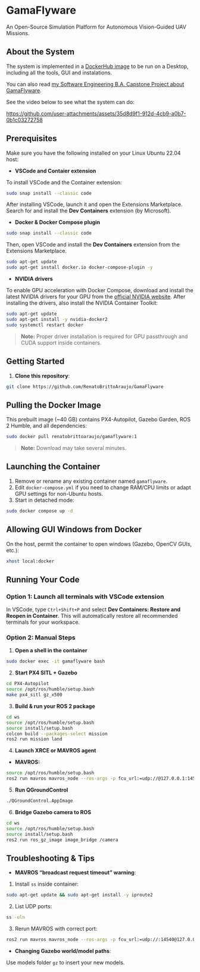 #  GamaFlyware

An Open-Source Simulation Platform for Autonomous Vision-Guided UAV Missions.

## About the System

The system is implemented in a [DockerHub image](https://hub.docker.com/r/renatobrittoaraujo/gamaflyware/tags) to be run on a Desktop, including all the tools, GUI and instalations.

You can also read [my Software Engineering B.A. Capstone Project about GamaFlyware](BA_Thesis_about_GamaFlyware.pdf).

See the video below to see what the system can do:

https://github.com/user-attachments/assets/35d8d9f1-912d-4cb9-a0b7-0b1c03272758


## Prerequisites

Make sure you have the following installed on your Linux Ubuntu 22.04 host:

* **VSCode and Contaier extension**

To install VSCode and the Container extension:

```bash
sudo snap install --classic code
```

After installing VSCode, launch it and open the Extensions Marketplace. Search for and install the **Dev Containers** extension (by Microsoft).

* **Docker & Docker Compose plugin**

```bash
sudo snap install --classic code
```

Then, open VSCode and install the **Dev Containers** extension from the Extensions Marketplace.

```bash
sudo apt-get update
sudo apt-get install docker.io docker-compose-plugin -y
```

* **NVIDIA drivers**

To enable GPU acceleration with Docker Compose, download and install the latest NVIDIA drivers for your GPU from the [official NVIDIA website](https://www.nvidia.com/Download/index.aspx). After installing the drivers, also install the NVIDIA Container Toolkit:

```bash
sudo apt-get update
sudo apt-get install -y nvidia-docker2
sudo systemctl restart docker
```

> **Note:** Proper driver installation is required for GPU passthrough and CUDA support inside containers.

## Getting Started

1. **Clone this repository**:

```bash
git clone https://github.com/RenatoBrittoAraujo/GamaFlyware
```

## Pulling the Docker Image

This prebuilt image (\~40 GB) contains PX4-Autopilot, Gazebo Garden, ROS 2 Humble, and all dependencies:

```bash
sudo docker pull renatobrittoaraujo/gamaflyware:1
```

> **Note:** Download may take several minutes.

## Launching the Container

1. Remove or rename any existing container named `gamaflyware`.
2. Edit `docker-compose.yml` if you need to change RAM/CPU limits or adapt GPU settings for non-Ubuntu hosts.
3. Start in detached mode:

```bash
sudo docker compose up -d
```

## Allowing GUI Windows from Docker

On the host, permit the container to open windows (Gazebo, OpenCV GUIs, etc.):

```bash
xhost local:docker
```

## Running Your Code

### Option 1: Launch all terminals with VSCode extension

In VSCode, type `Ctrl+Shift+P` and select **Dev Containers: Restore and Reopen in Container**. This will automatically restore all recommended terminals for your workspace.

### Option 2: Manual Steps

1. **Open a shell in the container**

```bash
sudo docker exec -it gamaflyware bash
```
2. **Start PX4 SITL + Gazebo**

```bash
cd PX4-Autopilot
source /opt/ros/humble/setup.bash
make px4_sitl gz_x500
```
3. **Build & run your ROS 2 package**

```bash
cd ws
source /opt/ros/humble/setup.bash
source install/setup.bash
colcon build --packages-select mission
ros2 run mission land
```
4. **Launch XRCE or MAVROS agent**

* **MAVROS:**

```bash
source /opt/ros/humble/setup.bash
ros2 run mavros mavros_node --ros-args -p fcu_url:=udp://@127.0.0.1:14545
```
5. **Run QGroundControl**

```bash
./QGroundControl.AppImage
```
6. **Bridge Gazebo camera to ROS**

```bash
cd ws
source /opt/ros/humble/setup.bash
source install/setup.bash
ros2 run ros_gz_image image_bridge /camera
```

## Troubleshooting & Tips

* **MAVROS “broadcast request timeout” warning**:

1. Install `ss` inside container:

```bash
sudo apt-get update && sudo apt-get install -y iproute2
```
2. List UDP ports:

```bash
ss -uln
```
3. Rerun MAVROS with correct port:

```bash
ros2 run mavros mavros_node --ros-args -p fcu_url:=udp://:14540@127.0.0.1:<YOUR_PORT>
```

* **Changing Gazebo world/model paths**:

Use models folder `gz` to insert your new models.
